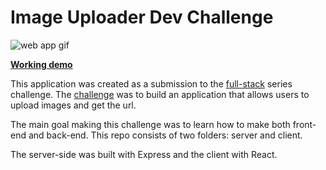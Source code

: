 # Image Uploader Dev Challenge

![web app gif](https://res.cloudinary.com/dzsr3ncf1/image/upload/v1618500434/gif_image_upload_v1_r5eoze.gif)

[**Working demo**](https://image-uploader-dev-challenge.netlify.app/ "Working demo")

This application was created as a submission to the [full-stack](https://devchallenges.io/paths/full-stack-developer) series challenge. The [challenge](https://devchallenges.io/challenges/O2iGT9yBd6xZBrOcVirx) was to build an application that allows users to upload images and get the url.

The main goal making this challenge was to learn how to make both front-end and back-end. This repo consists of two folders: server and client. 

The server-side was built with Express and the client with React.
